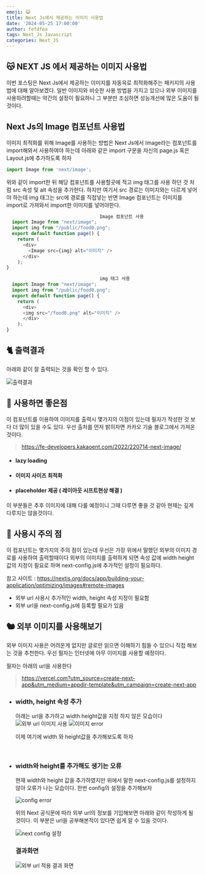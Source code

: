 ```yaml
---
emoji: 😺
title: Next Js에서 제공하는 이미지 사용법
date: '2024-05-25 17:00:00'
author: fefdfea
tags: Next_Js Javascript
categories: Next_JS
---
```


## 😽 NEXT JS 에서 제공하는 이미지 사용법

이번 포스팅은 Next Js에서 제공하는 이미지를 자동윽로 최적화해주는 패키지의 사용법에 대해 알아보겠다. 일반 이미지와 비슷한 사용 방법을 가지고 있으나 외부 이미지를 사용하려할때는 약간의 설정이 필요하니 그 부분만 조심하면 성능개선에 많은 도움이 될 것이다.

## Next Js의 Image 컴포넌트 사용법

이미지 최적화를 위해 Image를 사용하는 방법은 Next Js에서 Image라는 컴포넌트를 import해와서 사용하여야 하는데 아래와 같은 import 구문을 자신의 page.js 혹은 Layout.js에 추가하도록 하자

```javascript
import Image from 'next/image';
```

위와 같이 import한 뒤 해당 컴포넌트를 사용할곳에 적고 img 태그를 사용 하던 것 처럼 src 속성 및 alt 속성을 추가한다. 하지만 여기서 src 경로는 이미지와는 다르게 넣어야 하는데 img 태그는 src에 경로를 직접넣는 반면 Image 컴포넌트는 이미지를 import로 가져와서 import한 이미지를 넣어야한다.

```javascript
                                  Image 컴포넌트 사용
  import Image from "next/image";
  import img from "/public/food0.png";
  export default function page() {
    return (
      <div>
        <Image src={img} alt="이미지" />
      </div>
    );
}
```

```javascript
                                  img 태그 사용
  import Image from "next/image";
  import img from "/public/food0.png";
  export default function page() {
    return (
      <div>
      <img src="/food0.png" alt="이미지" />
      </div>
    );
}

```

## 🐈 출력결과

아래와 같이 잘 출력되는 것을 확인 할 수 있다.

<img src="./tomato.png" alt="출력결과">

## 🦄 사용하면 좋은점

이 컴포넌트를 이용하여 이미지를 출력시 몇가지의 이점이 있는데 필자가 작성한 것 보다 더 많이 있을 수도 있다. 우선 출처를 먼저 밝히자면 카카오 기술 블로그에서 가져온 것이다.

> https://fe-developers.kakaoent.com/2022/220714-next-image/

- #### lazy loading
- #### 이미지 사이즈 최적화
- #### placeholder 제공 ( 레이아웃 시프트현상 해결 )

이 부분들은 추후 이미지에 대해 다룰 예정이니 그때 다루면 좋을 것 같아 현재는 깊게 다루지는 않을것이다.

## 🐇 사용시 주의 점

이 컴포넌트는 몇가지의 주의 점이 있는데 우선은 가장 위에서 말했던 외부의 이미지 경로를 사용하여 출력할때이다 외부의 이미지를 출력하게 되면 속성 값에 width height 값의 지정이 필요로 하며 next-config.js에 추가적인 설정이 필요하다.

참고 사이트 : https://nextjs.org/docs/app/building-your-application/optimizing/images#remote-images

- 외부 url 사용시 추가적인 width, height 속성 지정이 필요함
- 외부 url을 next-config.js에 등록할 필요가 있음

## 🐿️ 외부 이미지를 사용해보기

외부 이미지 사용은 어려운게 없지만 글로만 읽으면 이해하기 힘들 수 있으니 직접 해보는 것을 추천한다. 우선 필자는 인터넷에 아무 이미지를 사용할 예정이다.

필자는 아래의 url을 사용한다

> https://vercel.com?utm_source=create-next-app&utm_medium=appdir-template&utm_campaign=create-next-app

- ### width, height 속성 추가

  아래는 url을 추가하고 width height값을 지정 하지 않은 모습이다
  <img src="./relativeUrl.png" alt="외부 url 이미지 사용">
  <img src="./error.png" alt="이미지 error">

  이제 여기에 width 와 height값을 추가해보도록 하자

  <br>

- ### width와 height를 추가해도 생기는 오류

  현재 width와 height 값을 추가하였지만 위에서 말한 next-config.js를 설정하지 않아 오류가 나는 모습이다. 한번 config의 설정을 추가해보자

   <img src="./next-configError.png" alt="config error">

   <br>

  위의 Next 공식문에 따라 외부 url의 정보를 기입해보면 아래와 같이 작성하게 될 것이다. 이 부분은 url을 공부해본적이 있다면 쉽게 알 수 있을 것이다.

   <img src="./nextConfig.png" alt="next config 설정">

  ### 결과화면

   <img src="./relatyiveImgResult.png" alt="외부 url 적용 결과 화면">

